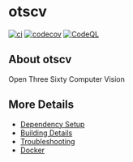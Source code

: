 # otscv

[![ci](https://github.com/gfloros/otscv/actions/workflows/ci.yml/badge.svg)](https://github.com/gfloros/otscv/actions/workflows/ci.yml)
[![codecov](https://codecov.io/gh/gfloros/otscv/branch/main/graph/badge.svg)](https://codecov.io/gh/gfloros/otscv)
[![CodeQL](https://github.com/gfloros/otscv/actions/workflows/codeql-analysis.yml/badge.svg)](https://github.com/gfloros/otscv/actions/workflows/codeql-analysis.yml)

## About otscv
Open Three Sixty Computer Vision


## More Details

 * [Dependency Setup](README_dependencies.md)
 * [Building Details](README_building.md)
 * [Troubleshooting](README_troubleshooting.md)
 * [Docker](README_docker.md)

